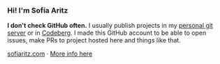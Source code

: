 ### Hi! I'm Sofía Aritz

**I don't check GitHub often.** I usually publish projects in my [personal git server](https://git.sofiaritz.com/sofia) or in [Codeberg](https://codeberg.org/sofiaritz). I made this GitHub account to be able to open issues, make PRs to project hosted here and things like that.

[sofiaritz.com](https://sofiaritz.com) · [More info here](https://sfconservancy.org/GiveUpGitHub/)
